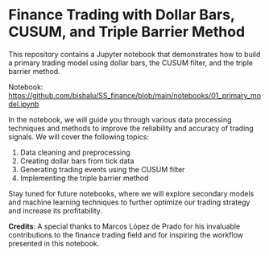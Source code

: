 # Finance Trading with Dollar Bars, CUSUM, and Triple Barrier Method

This repository contains a Jupyter notebook that demonstrates how to build a primary trading model using dollar bars, the CUSUM filter, and the triple barrier method. 

Notebook: https://github.com/bishalu/SS_finance/blob/main/notebooks/01_primary_model.ipynb

In the notebook, we will guide you through various data processing techniques and methods to improve the reliability and accuracy of trading signals. We will cover the following topics:

1. Data cleaning and preprocessing
2. Creating dollar bars from tick data
3. Generating trading events using the CUSUM filter
4. Implementing the triple barrier method


Stay tuned for future notebooks, where we will explore secondary models and machine learning techniques to further optimize our trading strategy and increase its profitability.

**Credits**: A special thanks to Marcos López de Prado for his invaluable contributions to the finance trading field and for inspiring the workflow presented in this notebook.
